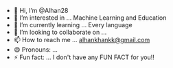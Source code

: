 - 👋 Hi, I’m @Alhan28
- 👀 I’m interested in ... Machine Learning and Education 
- 🌱 I’m currently learning ... Every language 
- 💞️ I’m looking to collaborate on ... 
- 📫 How to reach me ... alhankhankk@gmail.com
- 😄 Pronouns: ... 
- ⚡ Fun fact: ... I don't have any FUN FACT for you!!


<!---
Alhan28/Alhan28 is a ✨ special ✨ repository because its `README.md` (this file) appears on your GitHub profile.
You can click the Preview link to take a look at your changes.
--->

